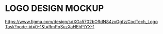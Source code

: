 # LOGO DESIGN MOCKUP

https://www.figma.com/design/sdXGa5702bORdN84zxOgfz/CodTech_LogoTask?node-id=0-1&t=RmPqSuzXaHEhPtYX-1
